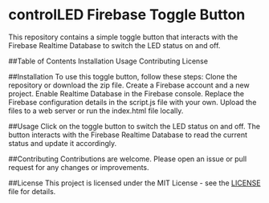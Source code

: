 # controlLED Firebase Toggle Button
This repository contains a simple toggle button that interacts with the Firebase Realtime Database to switch the LED status on and off.

##Table of Contents
Installation
Usage
Contributing
License

##Installation
To use this toggle button, follow these steps:
Clone the repository or download the zip file.
Create a Firebase account and a new project.
Enable Realtime Database in the Firebase console.
Replace the Firebase configuration details in the script.js file with your own.
Upload the files to a web server or run the index.html file locally.

##Usage
Click on the toggle button to switch the LED status on and off. The button interacts with the Firebase Realtime Database to read the current status and update it accordingly.

##Contributing
Contributions are welcome. Please open an issue or pull request for any changes or improvements.

##License
This project is licensed under the MIT License - see the [LICENSE](/CONTRIBUTING.md) file for details.
